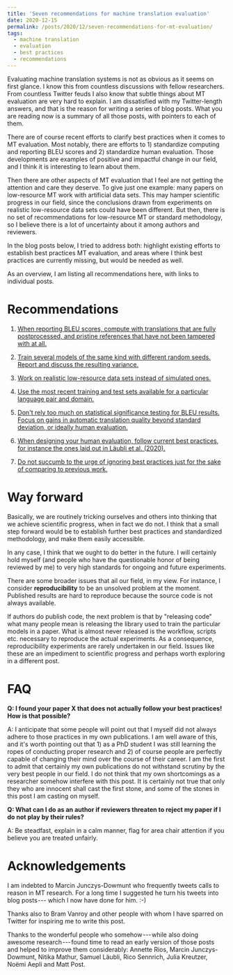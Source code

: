 ```yaml
---
title: 'Seven recommendations for machine translation evaluation'
date: 2020-12-15
permalink: /posts/2020/12/seven-recommendations-for-mt-evaluation/
tags:
  - machine translation
  - evaluation
  - best practices
  - recommendations
---
```


Evaluating machine translation systems is not as obvious as it seems on first glance. I know this from countless discussions with fellow researchers.
From countless Twitter feuds I also know that subtle things about MT evaluation are very hard to explain. I am dissatisfied with my Twitter-length answers,
and that is the reason for writing a series of blog posts. What you are reading now is a summary of all those posts, with pointers to each of them.

There are of course recent efforts to clarify best practices when it comes to MT evaluation. Most notably, there are efforts to 1) standardize computing and
reporting BLEU scores and 2) standardize human evaluation. Those developments are examples of positive and impactful change in our field, and I think it is interesting
to learn about them.

Then there are other aspects of MT evaluation that I feel are not getting the attention and care they deserve. To give just one example: many papers on
low-resource MT work with artificial data sets. This may hamper scientific progress in our field, since the conclusions drawn from experiments on realistic
low-resource
data sets could have been different. But then, there is no set of recommendations for low-resource MT or standard methodology, so I believe there is a lot
of uncertainty about it among authors and reviewers. 

In the blog posts below, I tried to address both: highlight existing efforts to establish best practices MT evaluation, and areas where I think best practices are
currently missing, but would be needed as well.

As an overview, I am listing all recommendations here, with links to individual posts.

Recommendations
===============

1. [When reporting BLEU scores, compute with translations that are fully postprocessed, and pristine references that have not been tampered with at all.](https://bricksdont.github.io/posts/2020/12/computing-and-reporting-bleu-scores/)

2. [Train several models of the same kind with different random seeds. Report and discuss the resulting variance.](https://bricksdont.github.io/posts/2020/12/single-training-runs/)

3. [Work on realistic low-resource data sets instead of simulated ones.](https://bricksdont.github.io/posts/2020/12/simulating-low-resource/)

4. [Use the most recent training and test sets available for a particular language pair and domain.](https://bricksdont.github.io/posts/2020/12/using-old-data/)

5. [Don't rely too much on statistical significance testing for BLEU results. Focus on gains in automatic translation quality beyond standard deviation, or
ideally human evaluation.](https://bricksdont.github.io/posts/2020/12/statistical-significance-testing/)

6. [When designing your human evaluation, follow current best practices, for instance the ones laid out
in Läubli et al. (2020).](https://bricksdont.github.io/posts/2020/12/designing-human-evaluations/)

7. [Do not succumb to the urge of ignoring best practices just for the sake of comparing to
previous work.](https://bricksdont.github.io/posts/2020/12/comparing-to-previous-work/)

Way forward
===========

Basically, we are routinely tricking ourselves and others into thinking that we achieve scientific progress, when in fact we do not. I think that a small step
forward would be to establish further best practices and standardized methodology, and make them easily accessible.

In any case, I think that we ought to do better in the future. I will certainly hold myself (and people who have the questionable honor of being
reviewed by me) to very high standards for ongoing and future experiments.

There are some broader issues that ail our field, in my view. For instance, I consider **reproducibility** to be an unsolved problem at the moment.
Published results are hard to reproduce because the source code is not always available.

If authors do publish code, the next problem is that by "releasing code" what many people mean is releasing the library used to train
the particular models in a paper. What is almost never released is the workflow, scripts etc. necessary to reproduce the actual experiments.
As a consequence, reproducibility experiments are rarely undertaken in our field.
Issues like these are an impediment to scientific progress and perhaps worth exploring in a different post.

FAQ
===

**Q: I found your paper X that does not actually follow your best practices! How is that possible?**

A: I anticipate that some people will point out that I myself did not always adhere to those practices in my own publications. I am well aware of this, and it's
worth pointing out that 1) as a PhD student I was still learning the ropes of conducting proper research and 2) of course people are perfectly capable of changing
their mind over the course of their career. I am the first to admit that certainly my own publications do not withstand scrutiny by the very best people in our field.
I do not think that my own shortcomings as a researcher somehow interfere with this post. It is certainly not true that only they who are innocent shall cast the
first stone, and some of the stones in this post I am casting on myself.

**Q: What can I do as an author if reviewers threaten to reject my paper if I do not play by their rules?**

A: Be steadfast, explain in a calm manner, flag for area chair attention if you believe you are treated unfairly.


Acknowledgements
================

I am indebted to Marcin Junczys-Dowmunt who frequently tweets calls to reason in MT research. For a long time I suggested he turn his tweets into blog posts ---
which I now have done for him. :-)

Thanks also to Bram Vanroy and other people with whom I have sparred on Twitter for inspiring me to write this post.

Thanks to the wonderful people who somehow --- while also doing awesome research --- found time to read an early version of those posts and helped to improve them considerably:
Annette Rios, Marcin Junczys-Dowmunt, Nitika Mathur, Samuel Läubli, Rico Sennrich, Julia Kreutzer, Noëmi Aepli and Matt Post.
